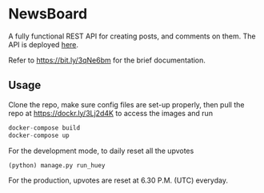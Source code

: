 # NewsBoard

A fully functional REST API for creating posts, and comments on them. The API is deployed [here](https://news1board.herokuapp.com/api). 

Refer to https://bit.ly/3qNe6bm for the brief documentation.

## Usage

Clone the repo, make sure config files are set-up properly, then pull the repo at https://dockr.ly/3Lj2d4K to access the images and run
```python
docker-compose build
docker-compose up
```
For the development mode, to daily reset all the upvotes
```python
(python) manage.py run_huey
```
For the production, upvotes are reset at 6.30 P.M. (UTC) everyday.
